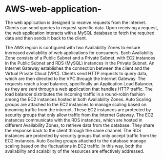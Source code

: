 # AWS-web-application-
The web application is designed to receive requests from the internet. Clients can send queries to request specific data. Upon receiving a request, the web application interacts with a MySQL database to fetch the required data and then sends it back to the client.

The AWS region is configured with two Availability Zones to ensure increased availability of web applications for consumers. Each Availability Zone consists of a Public Subnet and a Private Subnet, with EC2 instances in the Public Subnet and RDS (MySQL) instances in the Private Subnet. An Internet Gateway establishes the connection between the client and the Virtual Private Cloud (VPC).
Clients send HTTP requests to query data, which are then directed to the VPC through the Internet Gateway. The requests reach a load balancer, specifically an Application Load Balancer, as they are sent through a web application that handles HTTP traffic. The load balancer distributes the incoming traffic in a round-robin fashion among the EC2 instances hosted in both Availability Zones.
Auto Scaling groups are attached to the EC2 instances to manage scaling based on incoming traffic from the internet. These EC2 instances are protected by security groups that only allow traffic from the Internet Gateway.
The EC2 instances communicate with the RDS instances, which are hosted in different Availability Zones, to retrieve data from the database. They share the response back to the client through the same channel. The RDS instances are protected by security groups that only accept traffic from the EC2 instances. Auto Scaling groups attached to the database manage scaling based on the fluctuations in EC2 traffic.
In this way, both the availability and scalability of the resources are effectively addressed.
